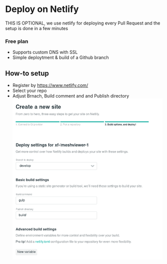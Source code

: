 # Deploy on Netlify

THIS IS OPTIONAL, we use netlify for deploying every Pull Request and the setup is done in a few minutes

### Free plan
- Supports custom DNS with SSL
- Simple deploytment & build of a Github branch

## How-to setup
- Register by https://www.netlify.com/
- Select your repo
- Adjust Brnach, Build comment and and Publish directory ![Netlify settings](/assets/netlify.png)
